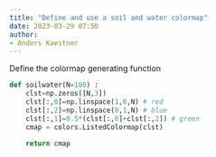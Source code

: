 ```yaml
---
title: "Define and use a soil and water colormap"
date: 2023-03-29 07:50
author:
- Anders Kaestner
---
```

Define the colormap generating function
```python
def soilwater(N=100) :
    clst=np.zeros([N,3])
    clst[:,0]=np.linspace(1,0,N) # red
    clst[:,2]=np.linspace(0,1,N) # blue
    clst[:,1]=0.5*(clst[:,0]+clst[:,2]) # green
    cmap = colors.ListedColormap(clst)

    return cmap
```

